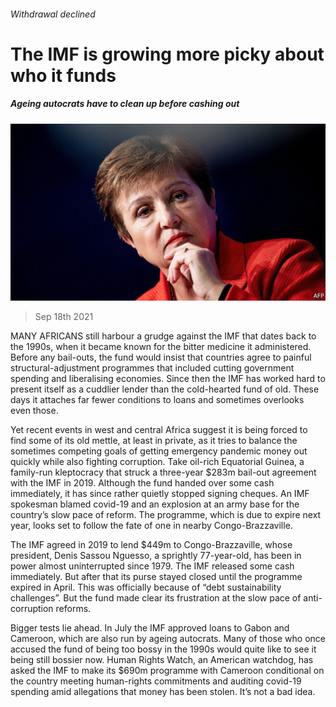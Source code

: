 ###### Withdrawal declined

# The IMF is growing more picky about who it funds 

##### Ageing autocrats have to clean up before cashing out 

![image](images/20210918_map501.jpg) 

> Sep 18th 2021 

MANY AFRICANS still harbour a grudge against the IMF that dates back to the 1990s, when it became known for the bitter medicine it administered. Before any bail-outs, the fund would insist that countries agree to painful structural-adjustment programmes that included cutting government spending and liberalising economies. Since then the IMF has worked hard to present itself as a cuddlier lender than the cold-hearted fund of old. These days it attaches far fewer conditions to loans and sometimes overlooks even those.

Yet recent events in west and central Africa suggest it is being forced to find some of its old mettle, at least in private, as it tries to balance the sometimes competing goals of getting emergency pandemic money out quickly while also fighting corruption. Take oil-rich Equatorial Guinea, a family-run kleptocracy that struck a three-year $283m bail-out agreement with the IMF in 2019. Although the fund handed over some cash immediately, it has since rather quietly stopped signing cheques. An IMF spokesman blamed covid-19 and an explosion at an army base for the country’s slow pace of reform. The programme, which is due to expire next year, looks set to follow the fate of one in nearby Congo-Brazzaville.


The IMF agreed in 2019 to lend $449m to Congo-Brazzaville, whose president, Denis Sassou Nguesso, a sprightly 77-year-old, has been in power almost uninterrupted since 1979. The IMF released some cash immediately. But after that its purse stayed closed until the programme expired in April. This was officially because of “debt sustainability challenges”. But the fund made clear its frustration at the slow pace of anti-corruption reforms.

Bigger tests lie ahead. In July the IMF approved loans to Gabon and Cameroon, which are also run by ageing autocrats. Many of those who once accused the fund of being too bossy in the 1990s would quite like to see it being still bossier now. Human Rights Watch, an American watchdog, has asked the IMF to make its $690m programme with Cameroon conditional on the country meeting human-rights commitments and auditing covid-19 spending amid allegations that money has been stolen. It’s not a bad idea.

